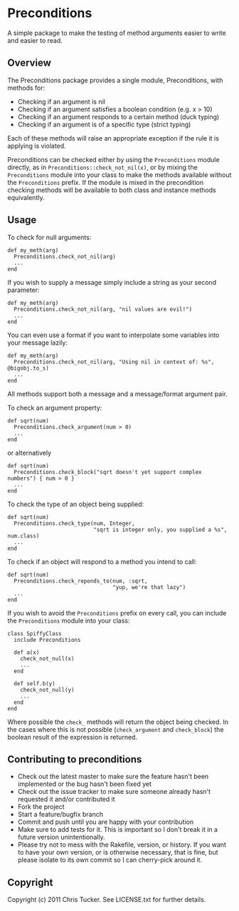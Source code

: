 # Preconditions #

A simple package to make the testing of method arguments easier to write and
easier to read.

## Overview ##

The Preconditions package provides a single module, Preconditions, with methods for:

* Checking if an argument is nil
* Checking if an argument satisfies a boolean condition (e.g. x > 10)
* Checking if an argument responds to a certain method (duck typing)
* Checking if an argument is of a specific type (strict typing)

Each of these methods will raise an appropriate exception if the rule it is
applying is violated.

Preconditions can be checked either by using the `Preconditions` module
directly, as in `Preconditions::check_not_nil(x)`, or by mixing the
`Preconditions` module into your class to make the methods available without the
`Preconditions` prefix.  If the module is mixed in the precondition checking
methods will be available to both class and instance methods equivalently.

## Usage ##

To check for null arguments:

    def my_meth(arg)
      Preconditions.check_not_nil(arg)
      ...
    end

If you wish to supply a message simply include a string as your second
parameter:

    def my_meth(arg)
      Preconditions.check_not_nil(arg, "nil values are evil!")
      ...
    end

You can even use a format if you want to interpolate some variables into your
message lazily:

    def my_meth(arg)
      Preconditions.check_not_nil(arg, "Using nil in context of: %s", @bigobj.to_s)
      ...
    end

All methods support both a message and a message/format argument pair.

To check an argument property:

    def sqrt(num)
      Preconditions.check_argument(num > 0)
      ...
    end

or alternatively
    
    def sqrt(num)
      Preconditions.check_block("sqrt doesn't yet support complex numbers") { num > 0 }
      ...
    end

To check the type of an object being supplied:

    def sqrt(num)
      Preconditions.check_type(num, Integer, 
                               "sqrt is integer only, you supplied a %s", num.class)
      ...
    end

To check if an object will respond to a method you intend to call:

    def sqrt(num)
      Preconditions.check_reponds_to(num, :sqrt,
                                     "yup, we're that lazy")
      ...
    end

If you wish to avoid the `Preconditions` prefix on every call, you can include the `Preconditions` module into your class:

    class SpiffyClass
      include Preconditions
      
      def a(x)
        check_not_null(x)
        ...
      end
      
      def self.b(y)
        check_not_null(y)
        ...
      end
    end

Where possible the `check_` methods will return the object being checked.  In
the cases where this is not possible (`check_argument` and `check_block`) the
boolean result of the expression is returned.

## Contributing to preconditions ##
 
* Check out the latest master to make sure the feature hasn't been implemented
  or the bug hasn't been fixed yet
* Check out the issue tracker to make sure someone already hasn't requested it
  and/or contributed it
* Fork the project
* Start a feature/bugfix branch
* Commit and push until you are happy with your contribution
* Make sure to add tests for it. This is important so I don't break it in a
  future version unintentionally.
* Please try not to mess with the Rakefile, version, or history. If you want
  to have your own version, or is otherwise necessary, that is fine, but
  please isolate to its own commit so I can cherry-pick around it.

## Copyright ##

Copyright (c) 2011 Chris Tucker. See LICENSE.txt for further details.
